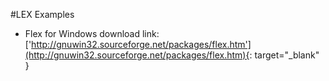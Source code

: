 #LEX Examples

- Flex for Windows download link: ['http://gnuwin32.sourceforge.net/packages/flex.htm'](http://gnuwin32.sourceforge.net/packages/flex.htm){: target="_blank" }
